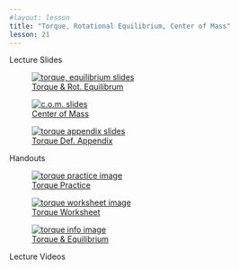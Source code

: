```yaml
---
#layout: lesson
title: "Torque, Rotational Equilibrium, Center of Mass"
lesson: 21
---
```


<div class="heading3"> Lecture Slides </div>

<div class="thumb_container">

  <a href="https://drive.google.com/file/d/148ZL8vmU_E9ukNYnoGfVL2I67Oo6Nh1N/view" target="_blank">
    <figure class="thumblink">
      <img class="thumblink-img" src="{{site.baseurl}}/images/thumbs/L21.png" alt="torque, equilibrium slides" >
      <figcaption class="thumblink-caption"> Torque & Rot. Equilibrum </figcaption>
    </figure>
  </a>

  <a href="https://drive.google.com/file/d/10ngnGRPOKxoD53aME2EJu_asxSQjGZYD/view" target="_blank">
    <figure class="thumblink">
      <img class="thumblink-img" src="{{site.baseurl}}/images/thumbs/L21c.png" alt="c.o.m. slides" >
      <figcaption class="thumblink-caption"> Center of Mass </figcaption>
    </figure>
  </a>

  <a href="https://drive.google.com/file/d/1wR7EQaS50OBawpJFv697POrqoaj7YFp1/view" target="_blank">
    <figure class="thumblink">
      <img class="thumblink-img" src="{{site.baseurl}}/images/thumbs/L21b.png" alt="torque appendix slides" >
      <figcaption class="thumblink-caption"> Torque Def. Appendix </figcaption>
    </figure>
  </a>

</div>


<div class="heading3">
  Handouts
</div>

<div class="thumb_container">

  <a href="{{site.baseurl}}/handouts/h21_Torque.pdf" target="_blank">
    <figure class="thumblink">
      <img class="thumblink-img-portrait" src="{{site.baseurl}}/images/thumbs/H21.png" alt="torque practice image" >
      <figcaption class="thumblink-caption"> Torque Practice </figcaption>
    </figure>
  </a>

  <a href="{{site.baseurl}}/handouts/h21_TorquePractice.pdf" target="_blank">
    <figure class="thumblink">
      <img class="thumblink-img-portrait" src="{{site.baseurl}}/images/thumbs/H21b.png" alt="torque worksheet image" >
      <figcaption class="thumblink-caption"> Torque Worksheet </figcaption>
    </figure>
  </a>

<a href="{{site.baseurl}}/handouts/h20_TorqueRotationalEquilibrium.pdf" target="_blank">
    <figure class="thumblink">
      <img class="thumblink-img-portrait" src="{{site.baseurl}}/images/thumbs/H20.png" alt="torque info image" >
      <figcaption class="thumblink-caption"> Torque & Equilibrium </figcaption>
    </figure>
  </a>

</div>


<div class="heading3">
  Lecture Videos
</div>

